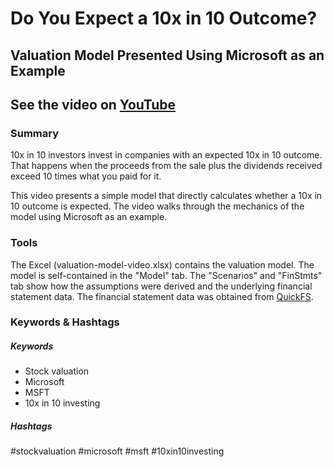 # Do You Expect a 10x in 10 Outcome?
## Valuation Model Presented Using Microsoft as an Example

## See the video on [YouTube](https://youtu.be/6gJ5tVFat3I)

### 


### Summary


10x in 10 investors invest in companies with an expected 10x in 10 outcome.  That happens when the proceeds from the sale plus the dividends received exceed 10 times what you paid for it.

This video presents a simple model that directly calculates whether a 10x in 10 outcome is expected.  The video walks through the mechanics of the model using Microsoft as an example.

### Tools

The Excel (valuation-model-video.xlsx) contains the valuation model.  The model is self-contained in the "Model" tab.  The "Scenarios" and "FinStmts" tab show how the assumptions were derived and the underlying financial statement data.  The financial statement data was obtained from [QuickFS](https://quickfs.net/).


### Keywords & Hashtags

##### Keywords

* Stock valuation
* Microsoft
* MSFT
* 10x in 10 investing



##### Hashtags

\#stockvaluation #microsoft #msft #10xin10investing












